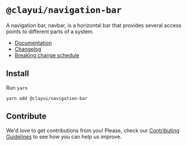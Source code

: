 # `@clayui/navigation-bar`

A navigation bar, navbar, is a horizontal bar that provides several access points to different parts of a system.

-   [Documentation](https://clayui.com/docs/components/navigation-bar.html)
-   [Changelog](./CHANGELOG.md)
-   [Breaking change schedule](./BREAKING.md)

## Install

Run `yarn`

```shell
yarn add @clayui/navigation-bar
```

## Contribute

We'd love to get contributions from you! Please, check our [Contributing Guidelines](https://github.com/liferay/clay/blob/master/CONTRIBUTING.md) to see how you can help us improve.
